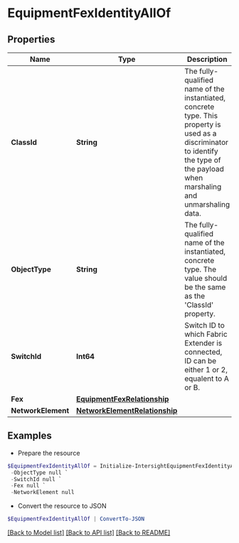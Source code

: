 # EquipmentFexIdentityAllOf
## Properties

Name | Type | Description | Notes
------------ | ------------- | ------------- | -------------
**ClassId** | **String** | The fully-qualified name of the instantiated, concrete type. This property is used as a discriminator to identify the type of the payload when marshaling and unmarshaling data. | [default to "equipment.FexIdentity"]
**ObjectType** | **String** | The fully-qualified name of the instantiated, concrete type. The value should be the same as the &#39;ClassId&#39; property. | [default to "equipment.FexIdentity"]
**SwitchId** | **Int64** | Switch ID to which Fabric Extender is connected, ID can be either 1 or 2, equalent to A or B. | [optional] [readonly] 
**Fex** | [**EquipmentFexRelationship**](EquipmentFexRelationship.md) |  | [optional] 
**NetworkElement** | [**NetworkElementRelationship**](NetworkElementRelationship.md) |  | [optional] 

## Examples

- Prepare the resource
```powershell
$EquipmentFexIdentityAllOf = Initialize-IntersightEquipmentFexIdentityAllOf  -ClassId null `
 -ObjectType null `
 -SwitchId null `
 -Fex null `
 -NetworkElement null
```

- Convert the resource to JSON
```powershell
$EquipmentFexIdentityAllOf | ConvertTo-JSON
```

[[Back to Model list]](../README.md#documentation-for-models) [[Back to API list]](../README.md#documentation-for-api-endpoints) [[Back to README]](../README.md)

